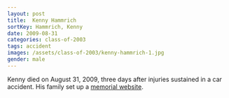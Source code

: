 ```yaml
---
layout: post
title:  Kenny Hammrich
sortKey: Hammrich, Kenny
date: 2009-08-31
categories: class-of-2003
tags: accident
images: /assets/class-of-2003/kenny-hammrich-1.jpg
gender: male
---
```

Kenny died on August 31, 2009, three days after injuries sustained in a car accident. His family set up a [memorial website](http://www.kjhmemorial.com/).
